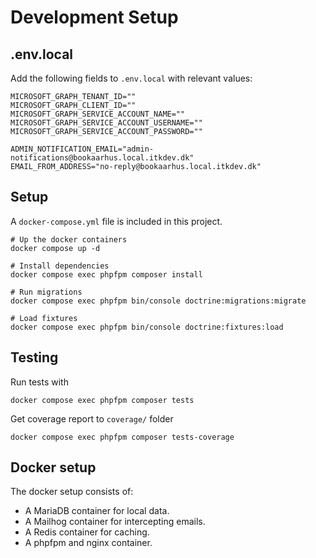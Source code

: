 # Development Setup

## .env.local

Add the following fields to `.env.local` with relevant values:

```shell
MICROSOFT_GRAPH_TENANT_ID=""
MICROSOFT_GRAPH_CLIENT_ID=""
MICROSOFT_GRAPH_SERVICE_ACCOUNT_NAME=""
MICROSOFT_GRAPH_SERVICE_ACCOUNT_USERNAME=""
MICROSOFT_GRAPH_SERVICE_ACCOUNT_PASSWORD=""

ADMIN_NOTIFICATION_EMAIL="admin-notifications@bookaarhus.local.itkdev.dk"
EMAIL_FROM_ADDRESS="no-reply@bookaarhus.local.itkdev.dk"
```

## Setup

A `docker-compose.yml` file is included in this project.

```shell
# Up the docker containers
docker compose up -d

# Install dependencies
docker compose exec phpfpm composer install

# Run migrations
docker compose exec phpfpm bin/console doctrine:migrations:migrate

# Load fixtures
docker compose exec phpfpm bin/console doctrine:fixtures:load
```

## Testing

Run tests with

```shell
docker compose exec phpfpm composer tests
```

Get coverage report to `coverage/` folder

```shell
docker compose exec phpfpm composer tests-coverage
```

## Docker setup

The docker setup consists of:

* A MariaDB container for local data.
* A Mailhog container for intercepting emails.
* A Redis container for caching.
* A phpfpm and nginx container.
